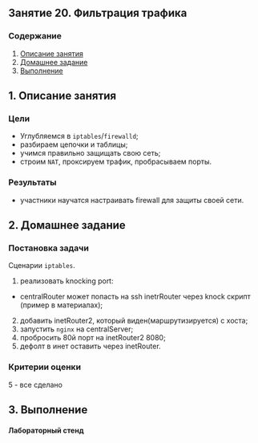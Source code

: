 ## Занятие 20. Фильтрация трафика
### Содержание
1. [Описание занятия](#description)  
2. [Домашнее задание](#homework)  
3. [Выполнение](#exec)  

## 1. Описание занятия <a name="description"></a>
### Цели
- Углубляемся в `iptables`/`firewalld`;  
- разбираем цепочки и таблицы;  
- учимся правильно защищать свою сеть;  
- строим `NAT`, проксируем трафик, пробрасываем порты.  

### Результаты
- участники научатся настраивать firewall для защиты своей сети.  

## 2. Домашнее задание  <a name="homework"></a>
### Постановка задачи
Сценарии `iptables`.  
1) реализовать knocking port:  
- centralRouter может попасть на ssh inetrRouter через knock скрипт (пример в материалах);  
2) добавить inetRouter2, который виден(маршрутизируется) с хоста;  
3) запустить `nginx` на centralServer;  
4) пробросить 80й порт на inetRouter2 8080;  
5) дефолт в инет оставить через inetRouter.  

### Критерии оценки
5 - все сделано  

## 3. Выполнение <a name="exec"></a>  
#### Лабораторный стенд
